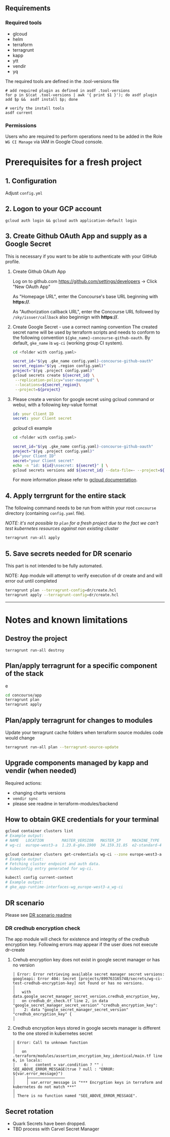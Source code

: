 
## Requirements

### Required tools
* glcoud
* helm
* terraform
* terragrunt
* kapp
* ytt
* vendir
* yq

The required tools are defined in the .tool-versions file
```
# add required plugin as defined in asdf .tool-versions
for p in $(cat .tool-versions | awk '{ print $1 }'); do asdf plugin add $p &&  asdf install $p; done

# verify the install tools
asdf current
```

### Permissions

Users who are required to perform operations need to be added in the Role `WG CI Manage` via IAM in Google Cloud console.

# Prerequisites for a fresh project
## 1. Configuration
Adjust `config.yml`

## 2. Logon to your GCP account
```
gcloud auth login && gcloud auth application-default login
```

## 3. Create Github OAuth App and supply as a Google Secret
This is necessary if you want to be able to authenticate with your GitHub profile.
 1. Create Github OAuth App 

    Log on to github.com https://github.com/settings/developers -> Click "New OAuth App"

    As "Homepage URL", enter the Concourse's base URL beginning with **https://**. 
 
    As "Authorization callback URL", enter the Concourse URL followed by `/sky/issuer/callback` also beginnign with **https://**.


 2. Create Google Secret - use a correct naming convention
The created secret name will be used by terraform scripts and needs to conform to the following convention `${gke_name}-concourse-github-oauth`. By default, `gke_name` is `wg-ci` (working group CI system).

    ```sh
    cd <folder with config.yaml>
    ```

    ```sh
    secret_id="$(yq .gke_name config.yaml)-concourse-github-oauth"
    secret_region="$(yq .region config.yaml)"
    project="$(yq .project config.yaml)"
    gcloud secrets create ${secret_id} \
     --replication-policy="user-managed" \
     --locations=${secret_region}\
     --project=${project}
    ```


3. Please create a version for google secret using gcloud command or webui, with a following key-value format

    ```yaml
    id: your Client ID
    secret: your Client secret
    ```
   *gcloud* cli example
    ```sh
    cd <folder with config.yaml>
    ```
    ```sh
    secret_id="$(yq .gke_name config.yaml)-concourse-github-oauth"
    project="$(yq .project config.yaml)"
    id="your Client ID"
    secret="your Client secret"
    echo -n "id: ${id}\nsecret: ${secret}" | \
    gcloud secrets versions add ${secret_id} --data-file=- --project=${project}
    ```

    For more information please refer to [gcloud documentation](https://cloud.google.com/secret-manager/docs/creating-and-accessing-secrets).
## 4. Apply terrgrunt for the entire stack
The following command needs to be run from within your root `concourse` directory (containing `config.yaml` file).

*NOTE: it's not possible to `plan` for a fresh project due to the fact we can't test kubernetes resources against non existing cluster*
```sh
terragrunt run-all apply
```


## 5. Save secrets needed for DR scenario
This part is not intended to be fully automated.

NOTE: App module will attempt to verify execution of dr create and and will error out until completed
```sh
terragrunt plan --terragrunt-config=dr/create.hcl
terragrunt apply --terragrunt-config=dr/create.hcl
```


---
# Notes and known limitations

## Destroy the project
```
terragrunt run-all destroy
```

## Plan/apply terragrunt for a specific component of the stack
e
```sh
cd concourse/app
terragrunt plan
terragrunt apply
```

## Plan/apply terragrunt for changes to modules
Update your terragrunt cache folders when terraform source modules code would change
```sh
terragrunt run-all plan --terragrunt-source-update
```

## Upgrade components managed by kapp and vendir (when needed)
Required actions:
* changing charts versions
* `vendir sync`
* please see readme in terraform-modules/backend

## How to obtain GKE credentials for your terminal

```sh
gcloud container clusters list
# Example output:
# NAME   LOCATION        MASTER_VERSION   MASTER_IP     MACHINE_TYPE   NODE_VERSION     NUM_NODES  STATUS
# wg-ci  europe-west3-a  1.23.8-gke.1900  34.159.31.85  e2-standard-4  1.23.8-gke.1900  3          RUNNING

gcloud container clusters get-credentials wg-ci --zone europe-west3-a
# Example output:
# Fetching cluster endpoint and auth data.
# kubeconfig entry generated for wg-ci.

kubectl config current-context
# Example output:
# gke_app-runtime-interfaces-wg_europe-west3-a_wg-ci
```

## DR scenario
Please see [DR scenario readme](doc/disaster_recovery.md)

### DR credhub encryption check

The app module will check for existence and integrity of the credhub encryption key. Following errors may appear if the user does not execute dr-create
1. Crehub encryption key does not exist in google secret manager or has no version
   ```
   │ Error: Error retrieving available secret manager secret versions: googleapi: Error 404: Secret [projects/899763165748/secrets/wg-ci-test-credhub-encryption-key] not found or has no versions.
   │
   │   with data.google_secret_manager_secret_version.credhub_encryption_key,
   │   on credhub_dr_check.tf line 2, in data "google_secret_manager_secret_version" "credhub_encryption_key":
   │    2: data "google_secret_manager_secret_version" "credhub_encryption_key" {
   │
   ```
2. Credhub encryption keys stored in google secrets manager is different to the one stored in kubernetes secret 
    ```
    │ Error: Call to unknown function
    │ 
    │   on .terraform/modules/assertion_encryption_key_identical/main.tf line 6, in locals:
    │    6:   content = var.condition ? "" : SEE_ABOVE_ERROR_MESSAGE(true ? null : "ERROR: ${var.error_message}")
    │     ├────────────────
    │     │ var.error_message is "*** Encryption keys in terraform and kubernetes do not match ***"
    │ 
    │ There is no function named "SEE_ABOVE_ERROR_MESSAGE".
    ```

## Secret rotation
* Quark Secrets have been dropped.
* TBD process with Carvel Secret Manager
